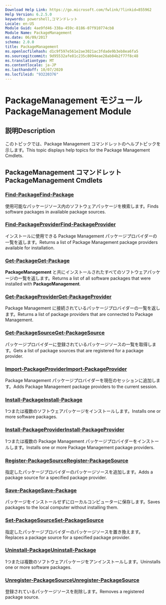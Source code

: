 ```yaml
---
Download Help Link: https://go.microsoft.com/fwlink/?linkid=855962
Help Version: 6.2.5.0
keywords: powershell,コマンドレット
Locale: en-US
Module Guid: 4ae9fd46-338a-459c-8186-07f910774cb8
Module Name: PackageManagement
ms.date: 06/09/2017
schema: 2.0.0
title: PackageManagement
ms.openlocfilehash: d1c9f597e561e2ae3021ac3fdade9b3eb8ea6fa5
ms.sourcegitcommit: 9d95532afe81c235c8094eae28ab84b2f77f8c48
ms.translationtype: MT
ms.contentlocale: ja-JP
ms.lasthandoff: 10/07/2020
ms.locfileid: "93220376"
---
```

# <span data-ttu-id="edeff-103">PackageManagement モジュール</span><span class="sxs-lookup"><span data-stu-id="edeff-103">PackageManagement Module</span></span>

## <span data-ttu-id="edeff-104">説明</span><span class="sxs-lookup"><span data-stu-id="edeff-104">Description</span></span>

<span data-ttu-id="edeff-105">このトピックでは、Package Management コマンドレットのヘルプトピックを示します。</span><span class="sxs-lookup"><span data-stu-id="edeff-105">This topic displays help topics for the Package Management Cmdlets.</span></span>

## <span data-ttu-id="edeff-106">PackageManagement コマンドレット</span><span class="sxs-lookup"><span data-stu-id="edeff-106">PackageManagement Cmdlets</span></span>

### [<span data-ttu-id="edeff-107">Find-Package</span><span class="sxs-lookup"><span data-stu-id="edeff-107">Find-Package</span></span>](Find-Package.md)
<span data-ttu-id="edeff-108">使用可能なパッケージソース内のソフトウェアパッケージを検索します。</span><span class="sxs-lookup"><span data-stu-id="edeff-108">Finds software packages in available package sources.</span></span>

### [<span data-ttu-id="edeff-109">Find-PackageProvider</span><span class="sxs-lookup"><span data-stu-id="edeff-109">Find-PackageProvider</span></span>](Find-PackageProvider.md)
<span data-ttu-id="edeff-110">インストールに使用できる Package Management パッケージプロバイダーの一覧を返します。</span><span class="sxs-lookup"><span data-stu-id="edeff-110">Returns a list of Package Management package providers available for installation.</span></span>

### [<span data-ttu-id="edeff-111">Get-Package</span><span class="sxs-lookup"><span data-stu-id="edeff-111">Get-Package</span></span>](Get-Package.md)
<span data-ttu-id="edeff-112">**PackageManagement** と共にインストールされたすべてのソフトウェアパッケージの一覧を返します。</span><span class="sxs-lookup"><span data-stu-id="edeff-112">Returns a list of all software packages that were installed with **PackageManagement**.</span></span>

### [<span data-ttu-id="edeff-113">Get-PackageProvider</span><span class="sxs-lookup"><span data-stu-id="edeff-113">Get-PackageProvider</span></span>](Get-PackageProvider.md)
<span data-ttu-id="edeff-114">Package Management に接続されているパッケージプロバイダーの一覧を返します。</span><span class="sxs-lookup"><span data-stu-id="edeff-114">Returns a list of package providers that are connected to Package Management.</span></span>

### [<span data-ttu-id="edeff-115">Get-PackageSource</span><span class="sxs-lookup"><span data-stu-id="edeff-115">Get-PackageSource</span></span>](Get-PackageSource.md)
<span data-ttu-id="edeff-116">パッケージプロバイダーに登録されているパッケージソースの一覧を取得します。</span><span class="sxs-lookup"><span data-stu-id="edeff-116">Gets a list of package sources that are registered for a package provider.</span></span>

### [<span data-ttu-id="edeff-117">Import-PackageProvider</span><span class="sxs-lookup"><span data-stu-id="edeff-117">Import-PackageProvider</span></span>](Import-PackageProvider.md)
<span data-ttu-id="edeff-118">Package Management パッケージプロバイダーを現在のセッションに追加します。</span><span class="sxs-lookup"><span data-stu-id="edeff-118">Adds Package Management package providers to the current session.</span></span>

### [<span data-ttu-id="edeff-119">Install-Package</span><span class="sxs-lookup"><span data-stu-id="edeff-119">Install-Package</span></span>](Install-Package.md)
<span data-ttu-id="edeff-120">1つまたは複数のソフトウェアパッケージをインストールします。</span><span class="sxs-lookup"><span data-stu-id="edeff-120">Installs one or more software packages.</span></span>

### [<span data-ttu-id="edeff-121">Install-PackageProvider</span><span class="sxs-lookup"><span data-stu-id="edeff-121">Install-PackageProvider</span></span>](Install-PackageProvider.md)
<span data-ttu-id="edeff-122">1つまたは複数の Package Management パッケージプロバイダーをインストールします。</span><span class="sxs-lookup"><span data-stu-id="edeff-122">Installs one or more Package Management package providers.</span></span>

### [<span data-ttu-id="edeff-123">Register-PackageSource</span><span class="sxs-lookup"><span data-stu-id="edeff-123">Register-PackageSource</span></span>](Register-PackageSource.md)
<span data-ttu-id="edeff-124">指定したパッケージプロバイダーのパッケージソースを追加します。</span><span class="sxs-lookup"><span data-stu-id="edeff-124">Adds a package source for a specified package provider.</span></span>

### [<span data-ttu-id="edeff-125">Save-Package</span><span class="sxs-lookup"><span data-stu-id="edeff-125">Save-Package</span></span>](Save-Package.md)
<span data-ttu-id="edeff-126">パッケージをインストールせずにローカルコンピューターに保存します。</span><span class="sxs-lookup"><span data-stu-id="edeff-126">Saves packages to the local computer without installing them.</span></span>

### [<span data-ttu-id="edeff-127">Set-PackageSource</span><span class="sxs-lookup"><span data-stu-id="edeff-127">Set-PackageSource</span></span>](Set-PackageSource.md)
<span data-ttu-id="edeff-128">指定したパッケージプロバイダーのパッケージソースを置き換えます。</span><span class="sxs-lookup"><span data-stu-id="edeff-128">Replaces a package source for a specified package provider.</span></span>

### [<span data-ttu-id="edeff-129">Uninstall-Package</span><span class="sxs-lookup"><span data-stu-id="edeff-129">Uninstall-Package</span></span>](Uninstall-Package.md)
<span data-ttu-id="edeff-130">1つまたは複数のソフトウェアパッケージをアンインストールします。</span><span class="sxs-lookup"><span data-stu-id="edeff-130">Uninstalls one or more software packages.</span></span>

### [<span data-ttu-id="edeff-131">Unregister-PackageSource</span><span class="sxs-lookup"><span data-stu-id="edeff-131">Unregister-PackageSource</span></span>](Unregister-PackageSource.md)
<span data-ttu-id="edeff-132">登録されているパッケージソースを削除します。</span><span class="sxs-lookup"><span data-stu-id="edeff-132">Removes a registered package source.</span></span>
